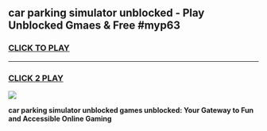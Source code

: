 
## car parking simulator unblocked - Play Unblocked Gmaes & Free #myp63
<h3>
<a href="https://news.freeplayer.one?title=car_parking_simulator_unblocked&ref=26F">CLICK TO PLAY</a></h3>
<hr>

<h3>
<a href="https://news.freeplayer.one?title=car_parking_simulator_unblocked&ref=26F">CLICK 2 PLAY</a>
  
</h3>

<a href="https://news.freeplayer.one?title=car_parking_simulator_unblocked&ref=26F/"><img src="https://clearcache.store/games.png"></a>


**car parking simulator unblocked games unblocked: Your Gateway to Fun and Accessible Online Gaming**
